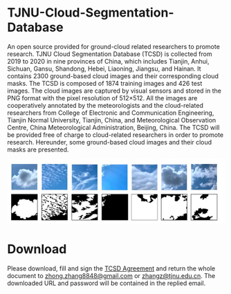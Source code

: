 # TJNU-Cloud-Segmentation-Database
An open source provided for ground-cloud related researchers to promote research.
TJNU Cloud Segmentation Database (TCSD) is collected from 2019 to 2020 in nine provinces of China, which includes Tianjin, Anhui, Sichuan, Gansu, Shandong, Hebei, Liaoning, Jiangsu, and Hainan. It contains 2300 ground-based cloud images and their corresponding cloud masks. The TCSD is composed of 1874 training images and 426 test images. The cloud images are captured by visual sensors and stored in the PNG format with the pixel resolution of 512×512.  All the images are cooperatively annotated by the meteorologists and the cloud-related researchers from College of Electronic and Communication Engineering, Tianjin Normal University, Tianjin, China, and Meteorological Observation Centre, China Meteorological Administration, Beijing, China. The TCSD will be provided free of charge to cloud-related researchers in order to promote research. Hereunder, some ground-based cloud images and their cloud masks are presented.

![image](image.jpg)

# Download
Please download, fill and sign the [TCSD Agreement](https://github.com/zhongzhang8848/TJNU-Cloud-Segmentation-Database/blob/main/TCSD%20Agreement.pdf) and return the whole document to zhong.zhang8848@gmail.com or zhangz@tjnu.edu.cn. The downloaded URL and password will be contained in the replied email.
